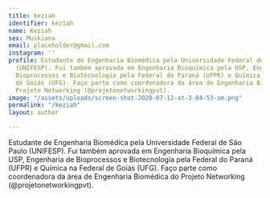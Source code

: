 ```yaml
---
title: keziah
identifier: keziah
name: Keziah
sex: Muskiana
email: placeholder@gmail.com
instagram: ''
profile: Estudante de Engenharia Biomédica pela Universidade Federal de São Paulo
  (UNIFESP). Fui também aprovada em Engenharia Bioquímica pela USP, Engenharia de
  Bioprocessos e Biotecnologia pela Federal do Paraná (UFPR) e Química na Federal
  de Goiás (UFG). Faço parte como coordenadora da área de Engenharia Biomédica do
  Projeto Networking (@projetonetworkingpvt).
image: "/assets/uploads/screen-shot-2020-07-12-at-3-04-53-am.png"
permalink: "/keziah"
layout: author

---
```

Estudante de Engenharia Biomédica pela Universidade Federal de São Paulo (UNIFESP). Fui também aprovada em Engenharia Bioquímica pela USP, Engenharia de Bioprocessos e Biotecnologia pela Federal do Paraná (UFPR) e Química na Federal de Goiás (UFG). Faço parte como coordenadora da área de Engenharia Biomédica do Projeto Networking (@projetonetworkingpvt).